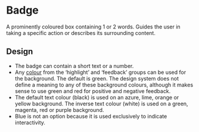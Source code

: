 <!-- @license CC0-1.0 -->

# Badge

A prominently coloured box containing 1 or 2 words.
Guides the user in taking a specific action or describes its surrounding content.

## Design

- The badge can contain a short text or a number.
- Any [colour](/docs/brand-design-tokens-colour--docs) from the ‘highlight’ and ‘feedback’ groups can be used for the background.
  The default is green.
  The design system does not define a meaning to any of these background colours, although it makes sense to use green and red for positive and negative feedback.
- The default text colour (black) is used on an azure, lime, orange or yellow background.
  The inverse text colour (white) is used on a green, magenta, red or purple background.
- Blue is not an option because it is used exclusively to indicate interactivity.

